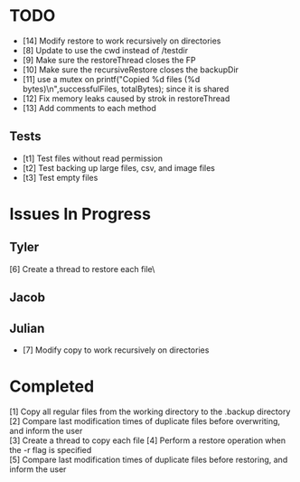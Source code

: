 # TODO #


- [14] Modify restore to work recursively on directories
- [8] Update to use the cwd instead of /testdir
- [9] Make sure the restoreThread closes the FP
- [10] Make sure the recursiveRestore closes the backupDir
- [11] use a mutex on printf("Copied %d files (%d bytes)\n",successfulFiles, totalBytes); since it is shared
- [12] Fix memory leaks caused by strok in restoreThread
- [13] Add comments to each method

## Tests ##
- [t1] Test files without read permission
- [t2] Test backing up large files, csv, and image files
- [t3] Test empty files

# Issues In Progress #

## Tyler ##
[6] Create a thread to restore each file\

## Jacob ##

## Julian ##
- [7] Modify copy to work recursively on directories


# Completed #
[1] Copy all regular files from the working directory to the .backup directory\
[2] Compare last modification times of duplicate files before overwriting, and inform the user\
[3] Create a thread to copy each file
[4] Perform a restore operation when the -r flag is specified\
[5] Compare last modification times of duplicate files before restoring, and inform the user
